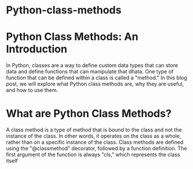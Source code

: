 # Python-class-methods

# Python Class Methods: An Introduction
In Python, classes are a way to define custom data
types that can store data and define functions that can
manipulate that dhata. One type of function that can be
defined within a class is called a "method." In this blog
post, we will explore what Python class methods are, 
why they are useful, and how to use them.

# What are Python Class Methods?
A class method is a type of method that is bound to the 
class and not the instance of the class. In other words,
it operates on the class as a whole, rather than on a 
specific instance of the class. Class methods are 
defined using the "@classmethod" decorator, followed
by a function definition. The first argument of the 
function is always "cls," which represents the class
itself